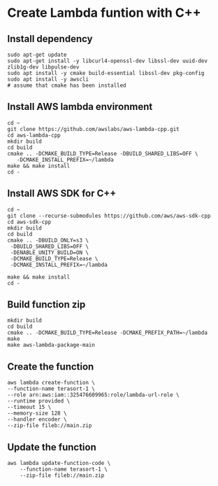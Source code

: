 # Create Lambda funtion with C++
## Install dependency
```
sudo apt-get update
sudo apt-get install -y libcurl4-openssl-dev libssl-dev uuid-dev zlib1g-dev libpulse-dev
sudo apt install -y cmake build-essential libssl-dev pkg-config
sudo apt install -y awscli
# assume that cmake has been installed
```
## Install AWS lambda environment
```
cd ~
git clone https://github.com/awslabs/aws-lambda-cpp.git
cd aws-lambda-cpp
mkdir build
cd build
cmake .. -DCMAKE_BUILD_TYPE=Release -DBUILD_SHARED_LIBS=OFF \
   -DCMAKE_INSTALL_PREFIX=~/lambda
make && make install
cd -
```
## Install AWS SDK for C++
```
cd ~
git clone --recurse-submodules https://github.com/aws/aws-sdk-cpp
cd aws-sdk-cpp
mkdir build
cd build
cmake .. -DBUILD_ONLY=s3 \
 -DBUILD_SHARED_LIBS=OFF \
 -DENABLE_UNITY_BUILD=ON \
 -DCMAKE_BUILD_TYPE=Release \
 -DCMAKE_INSTALL_PREFIX=~/lambda

make && make install
cd -
```
## Build function zip
```
mkdir build
cd build
cmake .. -DCMAKE_BUILD_TYPE=Release -DCMAKE_PREFIX_PATH=~/lambda
make
make aws-lambda-package-main
```

## Create the function
```
aws lambda create-function \
--function-name terasort-1 \
--role arn:aws:iam::325476609965:role/lambda-url-role \
--runtime provided \
--timeout 15 \
--memory-size 128 \
--handler encoder \
--zip-file fileb://main.zip
```

## Update the function
```
aws lambda update-function-code \
    --function-name terasort-1 \
    --zip-file fileb://main.zip
```
